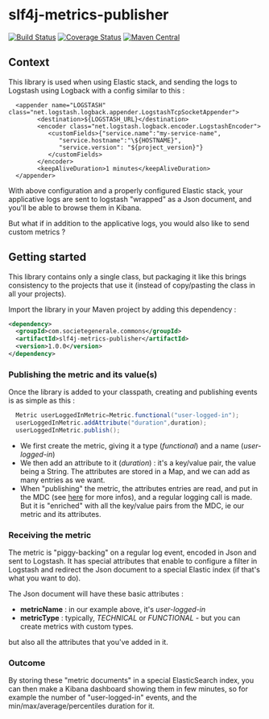 # slf4j-metrics-publisher

[![Build Status](https://travis-ci.org/societe-generale/slf4j-metrics-publisher.svg?branch=master)](https://travis-ci.org/societe-generale/slf4j-metrics-publisher)
[![Coverage Status](https://coveralls.io/repos/github/societe-generale/slf4j-metrics-publisher/badge.svg?branch=master)](https://coveralls.io/github/societe-generale/slf4j-metrics-publisher?branch=master)
[![Maven Central](https://maven-badges.herokuapp.com/maven-central/com.societegenerale.commons/slf4j-metrics-publisher/badge.svg?style=plastic)](https://maven-badges.herokuapp.com/maven-central/com.societegenerale.commons/slf4j-metrics-publisher)


## Context

This library is used when using Elastic stack, and sending the logs to Logstash using Logback with a config similar to this : 

      <appender name="LOGSTASH" class="net.logstash.logback.appender.LogstashTcpSocketAppender">
            <destination>${LOGSTASH_URL}</destination>
            <encoder class="net.logstash.logback.encoder.LogstashEncoder">
               <customFields>{"service.name":"my-service-name",
                  "service.hostname":"\${HOSTNAME}",
                  "service.version": "${project_version}"}
               </customFields>
            </encoder>
            <keepAliveDuration>1 minutes</keepAliveDuration>
      </appender> 

With above configuration and a properly configured Elastic stack, your applicative logs are sent to logstash "wrapped" as a Json document, and you'll be able to browse them in Kibana.

But what if in addition to the applicative logs, you would also like to send custom metrics ?

## Getting started

This library contains only a single class, but packaging it like this brings consistency to the projects that use it (instead of copy/pasting the class in all your projects).

Import the library in your Maven project by adding this dependency : 

```xml
<dependency>
  <groupId>com.societegenerale.commons</groupId>
  <artifactId>slf4j-metrics-publisher</artifactId>
  <version>1.0.0</version>
</dependency>
```

### Publishing the metric and its value(s)

Once the library is added to your classpath, creating and publishing events is as simple as this : 

``` java
  Metric userLoggedInMetric=Metric.functional("user-logged-in");
  userLoggedInMetric.addAttribute("duration",duration);
  userLoggedInMetric.publish(); 
```

- We first create the metric, giving it a type (_functional_) and a name (_user-logged-in_)
- We then add an attribute to it (_duration_) : it's a key/value pair, the value being a String. The attributes are stored in a Map, and we can add as many entries as we want.
- When "publishing" the metric, the attributes entries are read, and put in the MDC (see [here](http://logback.qos.ch/manual/mdc.html) for more infos), and a regular logging call is made. But it is "enriched" with all the key/value pairs from the MDC, ie our metric and its attributes.     

### Receiving the metric

The metric is "piggy-backing" on a regular log event, encoded in Json and sent to Logstash. It has special attributes that enable to configure a filter in Logstash and redirect the Json document to a special Elastic index (if that's what you want to do).

The Json document will have these basic attributes : 
- **metricName** : in our example above, it's _user-logged-in_
- **metricType** : typically, _TECHNICAL_ or _FUNCTIONAL_ - but you can create metrics with custom types.    

but also all the attributes that you've added in it. 

### Outcome

By storing these "metric documents" in a special ElasticSearch index, you can then make a Kibana dashboard showing them in few minutes, so for example the number of "user-logged-in" events, and the min/max/average/percentiles duration for it. 

